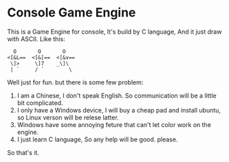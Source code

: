 # Console Game Engine

This is a Game Engine for console, It's build by C language, And it just draw with ASCII.
Like this:
```
  O   	  O   	  O
<[&L==	<[&[==	<[&v==
 \]>  	 \]7 	_\]\
 | `  	 / `	    \
```

Well just for fun.
but there is some few problem:
1. I am a Chinese, I don't speak English. So communication will be a little bit complicated.
2. I only have a Windows device, I will buy a cheap pad and install ubuntu, so Linux verson will be relese latter.
3. Windows have some annoying feture that can't let color work on the engine.
4. I just learn C language, So any help will be good. please.

So that's it.